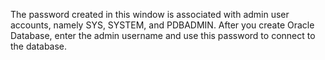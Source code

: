 The password created in this window is associated with admin user accounts, namely SYS, SYSTEM, and PDBADMIN. After you create Oracle Database, enter the admin username and use this password to connect to the database.